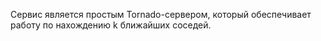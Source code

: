 Сервис является простым Tornado-сервером, который обеспечивает работу по нахождению k ближайших соседей.